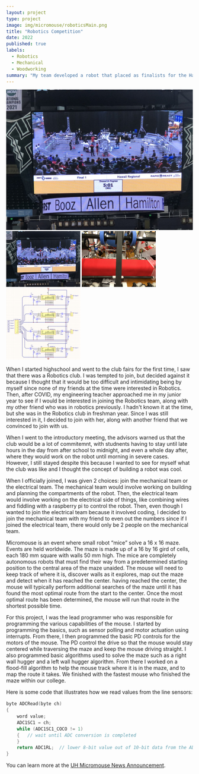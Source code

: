 ```yaml
---
layout: project
type: project
image: img/micromouse/roboticsMain.png
title: "Robotics Competition"
date: 2022
published: true
labels:
  - Robotics
  - Mechanical
  - Woodworking
summary: "My team developed a robot that placed as finalists for the Hawaii Regional First Robotics Competition."
---
```


<div class="text-center p-4">
  <img width="550px" class="rounded float-start pe-4" src="../img/micromouse/IMG_6055.JPG">
  <img width="200px" src="../img/micromouse/IMG_6055.JPG" class="img-thumbnail" >
  <img width="200px" src="../img/micromouse/IMG_6025.jpeg" class="img-thumbnail" >
  <img width="200px" src="../img/micromouse/micromouse-circuit.png" class="img-thumbnail" >
</div>

When I started highschool and went to the club fairs for the first time, I saw that there was a Robotics club. I was tempted to join, but decided against it because I thought that it would be too difficult and intimidating being by myself since none of my friends at the time were interested in Robotics. Then, after COVID, my engineering teacher approached me in my junior year to see if I would be interested in joining the Robotics team, along with my other friend who was in robotics previously. I hadn't known it at the time, but she was in the Robotics club in freshman year. Since I was still interested in it, I decided to join with her, along with another friend that we convinced to join with us. 

When I went to the introductory meeting, the advisors warned us that the club would be a lot of commitemnt, with studnents having to stay until late hours in the day from after school to midnight, and even a whole day after, where they would work on the robot until morning in severe cases. However, I still stayed despite this because I wanted to see for myself what the club was like and I thought the concept of building a robot was cool. 

When I officially joined, I was given 2 choices: join the mechanical team or the electrical team. The mechanical team would involve working on building and planning the compartments of the robot. Then, the electrical team would involve working on the electrical side of things, like combining wires and fiddling with a raspberry pi to control the robot. Then, even though I wanted to join the electrical team because it involved coding, I decided to join the mechanical team with my friend to even out the numbers since if I joined the electrical team, there would only be 2 people on the mechanical team. 

Micromouse is an event where small robot “mice” solve a 16 x 16 maze.  Events are held worldwide.  The maze is made up of a 16 by 16 gird of cells, each 180 mm square with walls 50 mm high.  The mice are completely autonomous robots that must find their way from a predetermined starting position to the central area of the maze unaided.  The mouse will need to keep track of where it is, discover walls as it explores, map out the maze and detect when it has reached the center.  having reached the center, the mouse will typically perform additional searches of the maze until it has found the most optimal route from the start to the center.  Once the most optimal route has been determined, the mouse will run that route in the shortest possible time.

For this project, I was the lead programmer who was responsible for programming the various capabilities of the mouse.  I started by programming the basics, such as sensor polling and motor actuation using interrupts.  From there, I then programmed the basic PD controls for the motors of the mouse.  The PD control the drive so that the mouse would stay centered while traversing the maze and keep the mouse driving straight.  I also programmed basic algorithms used to solve the maze such as a right wall hugger and a left wall hugger algorithm.  From there I worked on a flood-fill algorithm to help the mouse track where it is in the maze, and to map the route it takes.  We finished with the fastest mouse who finished the maze within our college.

Here is some code that illustrates how we read values from the line sensors:

```cpp
byte ADCRead(byte ch)
{
    word value;
    ADC1SC1 = ch;
    while (ADC1SC1_COCO != 1)
    {   // wait until ADC conversion is completed   
    }
    return ADC1RL;  // lower 8-bit value out of 10-bit data from the ADC
}
```

You can learn more at the [UH Micromouse News Announcement](https://manoa.hawaii.edu/news/article.php?aId=2857).

